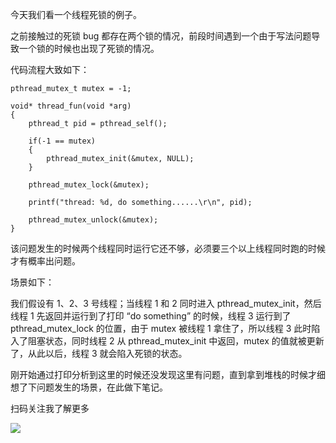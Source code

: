 今天我们看一个线程死锁的例子。

之前接触过的死锁 bug 都存在两个锁的情况，前段时间遇到一个由于写法问题导致一个锁的时候也出现了死锁的情况。

代码流程大致如下：

	pthread_mutex_t mutex = -1;

	void* thread_fun(void *arg)
	{
		pthread_t pid = pthread_self();
	
		if(-1 == mutex)
		{
			pthread_mutex_init(&mutex, NULL);
		}
	
		pthread_mutex_lock(&mutex);
	
		printf("thread: %d, do something......\r\n", pid);
	
		pthread_mutex_unlock(&mutex);
	}

该问题发生的时候两个线程同时运行它还不够，必须要三个以上线程同时跑的时候才有概率出问题。

场景如下：

我们假设有 1、2、3 号线程；当线程 1 和 2 同时进入 pthread\_mutex\_init，然后线程 1 先返回并运行到了打印 “do something” 的时候，线程 3 运行到了 pthread\_mutex\_lock 的位置，由于 mutex 被线程 1 拿住了，所以线程 3 此时陷入了阻塞状态，同时线程 2 从 pthread\_mutex\_init 中返回，mutex 的值就被更新了，从此以后，线程 3 就会陷入死锁的状态。

刚开始通过打印分析到这里的时候还没发现这里有问题，直到拿到堆栈的时候才细想了下问题发生的场景，在此做下笔记。

扫码关注我了解更多

![](http://wx1.sinaimg.cn/large/9e169b75gy1fqcisgsbd7j2076076q3e.jpg)

